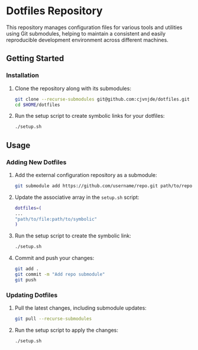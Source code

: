# Dotfiles Repository

This repository manages configuration files for various tools and utilities using Git submodules, helping to maintain a consistent and easily reproducible development environment across different machines.

## Getting Started

### Installation

1. Clone the repository along with its submodules:

    ```sh
    git clone --recurse-submodules git@github.com:cjvnjde/dotfiles.git $HOME/dotfiles
    cd $HOME/dotfiles
    ```

2. Run the setup script to create symbolic links for your dotfiles:

    ```sh
    ./setup.sh
    ```

## Usage

### Adding New Dotfiles

1. Add the external configuration repository as a submodule:

    ```sh
    git submodule add https://github.com/username/repo.git path/to/repo
    ```

2. Update the associative array in the `setup.sh` script:

    ```bash
    dotfiles=(
    ...
    "path/to/file:path/to/symbolic"
    )
    ```

3. Run the setup script to create the symbolic link:

    ```sh
    ./setup.sh
    ```

4. Commit and push your changes:

    ```sh
    git add .
    git commit -m "Add repo submodule"
    git push
    ```

### Updating Dotfiles

1. Pull the latest changes, including submodule updates:

    ```sh
    git pull --recurse-submodules
    ```

2. Run the setup script to apply the changes:

    ```sh
    ./setup.sh
    ```
